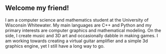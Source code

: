 ## Welcome my friend!

I am a computer science and mathematics student at the University of Wisconsin Whitewater.
My main languages are C++ and Python and my primary interests are computer graphics and mathematical modeling.
On the side, I create music and 3D art and occasionally dabble in making games.
I am working towards creating a virtual guitar amplifier and a simple 3d graphics engine, yet I still have a long way to go.
